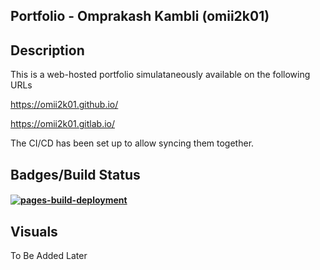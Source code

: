 ## Portfolio - Omprakash Kambli (omii2k01)

## Description
This is a web-hosted portfolio simulataneously available on the following URLs

https://omii2k01.github.io/

https://omii2k01.gitlab.io/

The CI/CD has been set up to allow syncing them together.

## Badges/Build Status
#### [![pages-build-deployment](https://github.com/omii2k01/omii2k01.github.io/actions/workflows/pages/pages-build-deployment/badge.svg)](https://github.com/omii2k01/omii2k01.github.io/actions/workflows/pages/pages-build-deployment)  


## Visuals
To Be Added Later
